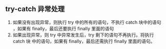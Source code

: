 ## try-catch 异常处理
1. 如果没有出现异常，则执行 try 中的所有的语句，不执行 catch 块中的语句
，如果有 finally，最后还要执行 finally 里面的语句
2. 如果出现异常，则 try 中异常发生后，try 剩下的语句不再执行。将执行 catch 块
中的语句，如果有 finally，最后还需执行 finally 里面的语句。